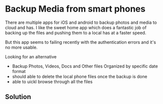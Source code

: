 # Backup Media from smart phones

There are multiple apps for iOS and android to backup photos and media to cloud and has. I like the sweet home app which does a fantastic job of backing up the files and pushing them to a local has at a faster speed.

But this app seems to failing recently with the authentication errors and it's no more usable.

Looking for an alternative

- Backup Photos, Videos, Docs and Other files Organized by specific date format
- should able to delete the local phone files once the backup is done
- able to uickl browse through all the files


 
Solution
-